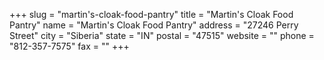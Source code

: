 +++
slug = "martin's-cloak-food-pantry"
title = "Martin's Cloak Food Pantry"
name = "Martin's Cloak Food Pantry"
address = "27246 Perry Street"
city = "Siberia"
state = "IN"
postal = "47515"
website = ""
phone = "812-357-7575"
fax = ""
+++
